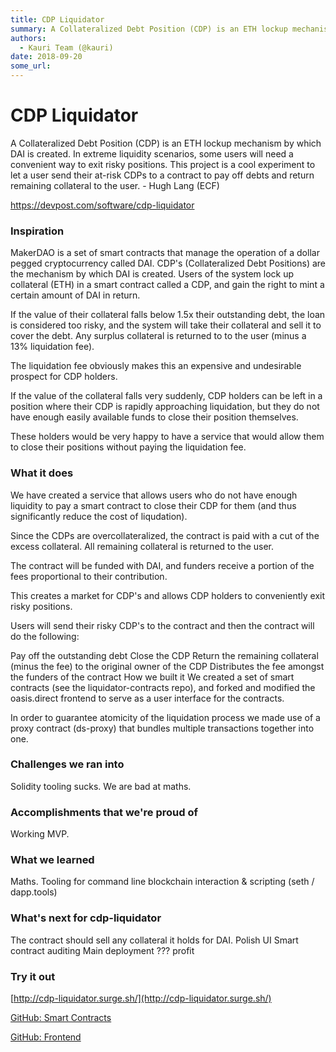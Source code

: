 ```yaml
---
title: CDP Liquidator
summary: A Collateralized Debt Position (CDP) is an ETH lockup mechanism by which DAI is created. In extreme liquidity scenarios, some users will need a convenient way to exit risky positions. This project is a cool experiment to let a user send their at-risk CDPs to a contract to pay off debts and return remaining collateral to the user. - Hugh Lang (ECF) https-//devpost.com/software/cdp-liquidator Inspiration MakerDAO is a set of smart contracts that manage the operation of a dollar pegged cryptocurren
authors:
  - Kauri Team (@kauri)
date: 2018-09-20
some_url: 
---
```


# CDP Liquidator

A Collateralized Debt Position (CDP) is an ETH lockup mechanism by which DAI is created. In extreme liquidity scenarios, some users will need a convenient way to exit risky positions. This project is a cool experiment to let a user send their at-risk CDPs to a contract to pay off debts and return remaining collateral to the user. - Hugh Lang (ECF)

https://devpost.com/software/cdp-liquidator

### Inspiration
MakerDAO is a set of smart contracts that manage the operation of a dollar pegged cryptocurrency called DAI. CDP's (Collateralized Debt Positions) are the mechanism by which DAI is created. Users of the system lock up collateral (ETH) in a smart contract called a CDP, and gain the right to mint a certain amount of DAI in return.

If the value of their collateral falls below 1.5x their outstanding debt, the loan is considered too risky, and the system will take their collateral and sell it to cover the debt. Any surplus collateral is returned to to the user (minus a 13% liquidation fee).

The liquidation fee obviously makes this an expensive and undesirable prospect for CDP holders.

If the value of the collateral falls very suddenly, CDP holders can be left in a position where their CDP is rapidly approaching liquidation, but they do not have enough easily available funds to close their position themselves.

These holders would be very happy to have a service that would allow them to close their positions without paying the liquidation fee.

### What it does
We have created a service that allows users who do not have enough liquidity to pay a smart contract to close their CDP for them (and thus significantly reduce the cost of liqudation).

Since the CDPs are overcollateralized, the contract is paid with a cut of the excess collateral. All remaining collateral is returned to the user.

The contract will be funded with DAI, and funders receive a portion of the fees proportional to their contribution.

This creates a market for CDP's and allows CDP holders to conveniently exit risky positions.

Users will send their risky CDP's to the contract and then the contract will do the following:

Pay off the outstanding debt
Close the CDP
Return the remaining collateral (minus the fee) to the original owner of the CDP
Distributes the fee amongst the funders of the contract
How we built it
We created a set of smart contracts (see the liquidator-contracts repo), and forked and modified the oasis.direct frontend to serve as a user interface for the contracts.

In order to guarantee atomicity of the liquidation process we made use of a proxy contract (ds-proxy) that bundles multiple transactions together into one.

### Challenges we ran into
Solidity tooling sucks. We are bad at maths.

### Accomplishments that we're proud of
Working MVP.

### What we learned
Maths. Tooling for command line blockchain interaction & scripting (seth / dapp.tools)

### What's next for cdp-liquidator
The contract should sell any collateral it holds for DAI.
Polish UI
Smart contract auditing
Main deployment
???
profit

### Try it out
[http://cdp-liquidator.surge.sh/](http://cdp-liquidator.surge.sh/)

[GitHub: Smart Contracts](https://github.com/xwvvvvwx/liquidator-contracts)

[GitHub: Frontend](https://github.com/xwvvvvwx/liquidator-frontend)